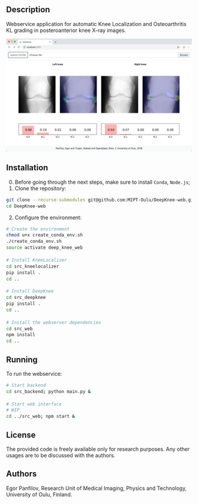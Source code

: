 Description
-----------

Webservice application for automatic Knee Localization and Osteoarthritis KL grading in posteroanterior knee X-ray images.

![example](example.png)

Installation
------------

0. Before going through the next steps, make sure to install `Conda`, `Node.js`;
1. Clone the repository:
```bash
git clone --recurse-submodules git@github.com:MIPT-Oulu/DeepKnee-web.git
cd DeepKnee-web
```
2. Configure the environment:
```bash
# Create the environment
chmod u+x create_conda_env.sh
./create_conda_env.sh
source activate deep_knee_web

# Install KneeLocalizer
cd src_kneelocalizer
pip install .
cd ..

# Install DeepKnee
cd src_deepknee
pip install .
cd ..

# Install the webserver dependencies
cd src_web
npm install
cd ..
```

Running
-------

To run the webservice:
```bash
# Start backend
cd src_backend; python main.py &

# Start web interface
# WIP
cd ../src_web; npm start &
```

License
-------

The provided code is freely available only for research purposes. Any other usages are to be discussed with the authors.

Authors
-------

Egor Panfilov, Research Unit of Medical Imaging, Physics and Technology, University of Oulu, Finland.
